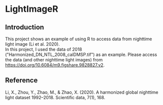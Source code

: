 # LightImageR
## Introduction
This project shows an example of using R to access data from nighttime light image (Li et al. 2020).  
In this project, I used the data of 2018 ("Harmonized_DN_NTL_2008_calDMSP.tif") as an example. Please access the data (and other nighttime light images) from https://doi.org/10.6084/m9.figshare.9828827.v2.  

## Reference
Li, X., Zhou, Y., Zhao, M., & Zhao, X. (2020). A harmonized global nighttime light dataset 1992–2018. Scientific data, 7(1), 168.
